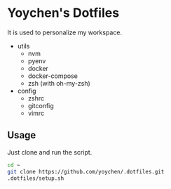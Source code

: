 # Yoychen's Dotfiles

It is used to personalize my workspace.

- utils
  - nvm
  - pyenv
  - docker
  - docker-compose
  - zsh (with oh-my-zsh)
- config
  - zshrc
  - gitconfig
  - vimrc

## Usage

Just clone and run the script.
```sh
cd ~
git clone https://github.com/yoychen/.dotfiles.git
.dotfiles/setup.sh
```

